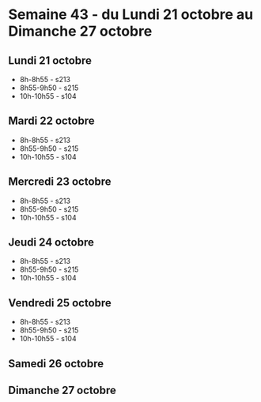 # Semaine 43 - du Lundi 21 octobre au Dimanche 27 octobre


## Lundi 21 octobre

* 8h-8h55 - s213
* 8h55-9h50 - s215
* 10h-10h55 - s104

## Mardi 22 octobre

* 8h-8h55 - s213
* 8h55-9h50 - s215
* 10h-10h55 - s104

## Mercredi 23 octobre

* 8h-8h55 - s213
* 8h55-9h50 - s215
* 10h-10h55 - s104

## Jeudi 24 octobre

* 8h-8h55 - s213
* 8h55-9h50 - s215
* 10h-10h55 - s104

## Vendredi 25 octobre

* 8h-8h55 - s213
* 8h55-9h50 - s215
* 10h-10h55 - s104

## Samedi 26 octobre


## Dimanche 27 octobre

